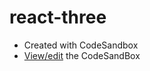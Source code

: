 # react-three
* Created with CodeSandbox
* [View/edit](https://codesandbox.io/p/github/markNZed/react-three) the CodeSandBox
